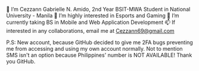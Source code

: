 👋 I’m Cezzann Gabrielle N. Amido, 2nd Year BSIT-MWA Student in National University - Manila
👀 I’m highly interested in Esports and Gaming
🌱 I’m currently taking BS in Mobile and Web Application Development
📫 If interested in any collaborations, email me at Cezzann69@gmail.com

P.S: New account, because GitHub decided to give me 2FA bugs preventing me from accessing and using my own account normally. Not to mention SMS isn't an option because Philippines' number is NOT AVAILABLE!
Thank you GitHub. 
